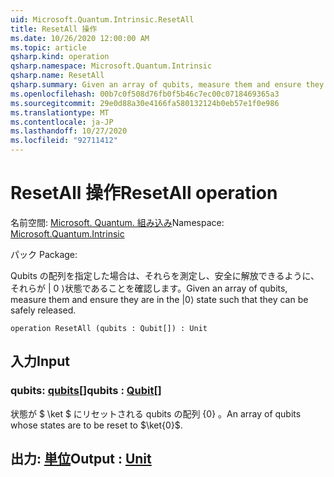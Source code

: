 ```yaml
---
uid: Microsoft.Quantum.Intrinsic.ResetAll
title: ResetAll 操作
ms.date: 10/26/2020 12:00:00 AM
ms.topic: article
qsharp.kind: operation
qsharp.namespace: Microsoft.Quantum.Intrinsic
qsharp.name: ResetAll
qsharp.summary: Given an array of qubits, measure them and ensure they are in the |0⟩ state such that they can be safely released.
ms.openlocfilehash: 00b7c0f508d76fb0f5b46c7ec00c0718469365a3
ms.sourcegitcommit: 29e0d88a30e4166fa580132124b0eb57e1f0e986
ms.translationtype: MT
ms.contentlocale: ja-JP
ms.lasthandoff: 10/27/2020
ms.locfileid: "92711412"
---
```

# <a name="resetall-operation"></a><span data-ttu-id="8479f-102">ResetAll 操作</span><span class="sxs-lookup"><span data-stu-id="8479f-102">ResetAll operation</span></span>

<span data-ttu-id="8479f-103">名前空間: [Microsoft. Quantum. 組み込み](xref:Microsoft.Quantum.Intrinsic)</span><span class="sxs-lookup"><span data-stu-id="8479f-103">Namespace: [Microsoft.Quantum.Intrinsic](xref:Microsoft.Quantum.Intrinsic)</span></span>

<span data-ttu-id="8479f-104">パック [](https://nuget.org/packages/)</span><span class="sxs-lookup"><span data-stu-id="8479f-104">Package: [](https://nuget.org/packages/)</span></span>


<span data-ttu-id="8479f-105">Qubits の配列を指定した場合は、それらを測定し、安全に解放できるように、それらが | 0 ⟩状態であることを確認します。</span><span class="sxs-lookup"><span data-stu-id="8479f-105">Given an array of qubits, measure them and ensure they are in the |0⟩ state such that they can be safely released.</span></span>

```qsharp
operation ResetAll (qubits : Qubit[]) : Unit
```


## <a name="input"></a><span data-ttu-id="8479f-106">入力</span><span class="sxs-lookup"><span data-stu-id="8479f-106">Input</span></span>

### <a name="qubits--qubit"></a><span data-ttu-id="8479f-107">qubits: [qubits](xref:microsoft.quantum.lang-ref.qubit)[]</span><span class="sxs-lookup"><span data-stu-id="8479f-107">qubits : [Qubit](xref:microsoft.quantum.lang-ref.qubit)[]</span></span>

<span data-ttu-id="8479f-108">状態が $ \ket $ にリセットされる qubits の配列 {0} 。</span><span class="sxs-lookup"><span data-stu-id="8479f-108">An array of qubits whose states are to be reset to $\ket{0}$.</span></span>



## <a name="output--unit"></a><span data-ttu-id="8479f-109">出力: [単位](xref:microsoft.quantum.lang-ref.unit)</span><span class="sxs-lookup"><span data-stu-id="8479f-109">Output : [Unit](xref:microsoft.quantum.lang-ref.unit)</span></span>

